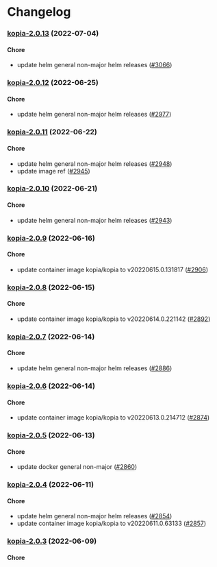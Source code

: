 # Changelog<br>


<a name="kopia-2.0.13"></a>
### [kopia-2.0.13](https://github.com/truecharts/apps/compare/kopia-2.0.12...kopia-2.0.13) (2022-07-04)

#### Chore

* update helm general non-major helm releases ([#3066](https://github.com/truecharts/apps/issues/3066))



<a name="kopia-2.0.12"></a>
### [kopia-2.0.12](https://github.com/truecharts/apps/compare/kopia-2.0.11...kopia-2.0.12) (2022-06-25)

#### Chore

* update helm general non-major helm releases ([#2977](https://github.com/truecharts/apps/issues/2977))



<a name="kopia-2.0.11"></a>
### [kopia-2.0.11](https://github.com/truecharts/apps/compare/kopia-2.0.10...kopia-2.0.11) (2022-06-22)

#### Chore

* update helm general non-major helm releases ([#2948](https://github.com/truecharts/apps/issues/2948))
* update image ref ([#2945](https://github.com/truecharts/apps/issues/2945))



<a name="kopia-2.0.10"></a>
### [kopia-2.0.10](https://github.com/truecharts/apps/compare/kopia-2.0.9...kopia-2.0.10) (2022-06-21)

#### Chore

* update helm general non-major helm releases ([#2943](https://github.com/truecharts/apps/issues/2943))



<a name="kopia-2.0.9"></a>
### [kopia-2.0.9](https://github.com/truecharts/apps/compare/kopia-2.0.8...kopia-2.0.9) (2022-06-16)

#### Chore

* update container image kopia/kopia to v20220615.0.131817 ([#2906](https://github.com/truecharts/apps/issues/2906))



<a name="kopia-2.0.8"></a>
### [kopia-2.0.8](https://github.com/truecharts/apps/compare/kopia-2.0.7...kopia-2.0.8) (2022-06-15)

#### Chore

* update container image kopia/kopia to v20220614.0.221142 ([#2892](https://github.com/truecharts/apps/issues/2892))



<a name="kopia-2.0.7"></a>
### [kopia-2.0.7](https://github.com/truecharts/apps/compare/kopia-2.0.6...kopia-2.0.7) (2022-06-14)

#### Chore

* update helm general non-major helm releases ([#2886](https://github.com/truecharts/apps/issues/2886))



<a name="kopia-2.0.6"></a>
### [kopia-2.0.6](https://github.com/truecharts/apps/compare/kopia-2.0.5...kopia-2.0.6) (2022-06-14)

#### Chore

* update container image kopia/kopia to v20220613.0.214712 ([#2874](https://github.com/truecharts/apps/issues/2874))



<a name="kopia-2.0.5"></a>
### [kopia-2.0.5](https://github.com/truecharts/apps/compare/kopia-2.0.4...kopia-2.0.5) (2022-06-13)

#### Chore

* update docker general non-major ([#2860](https://github.com/truecharts/apps/issues/2860))



<a name="kopia-2.0.4"></a>
### [kopia-2.0.4](https://github.com/truecharts/apps/compare/kopia-2.0.3...kopia-2.0.4) (2022-06-11)

#### Chore

* update helm general non-major helm releases ([#2854](https://github.com/truecharts/apps/issues/2854))
* update container image kopia/kopia to v20220611.0.63133 ([#2857](https://github.com/truecharts/apps/issues/2857))



<a name="kopia-2.0.3"></a>
### [kopia-2.0.3](https://github.com/truecharts/apps/compare/kopia-2.0.2...kopia-2.0.3) (2022-06-09)

#### Chore
